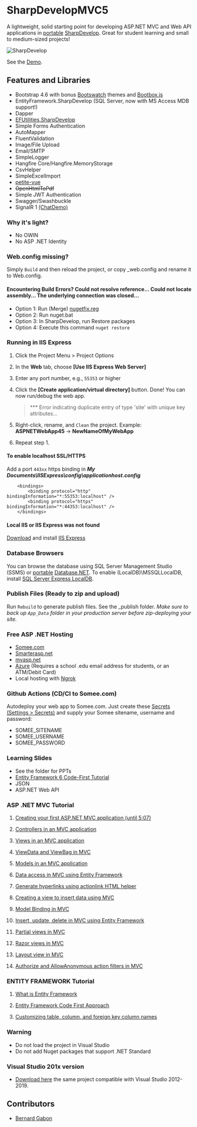 

# SharpDevelopMVC5

A lightweight, solid starting point for developing ASP.NET MVC and Web API applications in [portable](https://portable.info.pl/sharpdevelop-portable/) [SharpDevelop](https://mega.nz/file/sJIHBbyY#O80dgllefCf07TIesoM1IMxsTqomVhLVt6_t9WG-hXA). Great for student learning and small to medium-sized projects!

![SharpDevelop](https://portable.info.pl/wp-content/uploads/2017/10/SharpDevelop_Softables.png)

See the [Demo](https://mega.nz/file/sJIHBbyY#O80dgllefCf07TIesoM1IMxsTqomVhLVt6_t9WG-hXA).

## Features and Libraries

- Bootstrap 4.6 with bonus [Bootswatch](https://bootswatch.com/4/) themes and [Bootbox.js](https://bootboxjs.com/examples.html)
- EntityFramework.SharpDevelop (SQL Server, now with MS Access MDB support!)
- Dapper
- [EFUtilities.SharpDevelop](https://github.com/MikaelEliasson/EntityFramework.Utilities)
- Simple Forms Authentication
- AutoMapper
- FluentValidation
- Image/File Upload
- Email/SMTP
- SimpleLogger
- Hangfire Core/Hangfire.MemoryStorage
- CsvHelper
- SimpleExcelImport
- [petite-vue](https://github.com/vuejs/petite-vue)
- ~~OpenHtmlToPdf~~
- Simple JWT Authentication
- Swagger/Swashbuckle
- SignalR 1 [(ChatDemo)](https://github.com/aspdotnetgabs/sharpdevelopmvc/tree/chatdemo-signalr-petitevue)

### Why it's light?

- No OWIN
- No ASP .NET Identity

### Web.config missing?

Simply `Build` and then reload the project, or copy _web.config and rename it to Web.config.

#### Encountering Build Errors? Could not resolve reference... Could not locate assembly... The underlying connection was closed...
- Option 1: Run (Merge) [nugetfix.reg](https://stackoverflow.com/a/53677845/1281209)
- Option 2: Run nuget.bat
- Option 3: In SharpDevelop, run Restore packages
- Option 4: Execute this command `nuget restore`

### Running in IIS Express

1. Click the Project Menu > Project Options
2. In the **Web** tab, choose **[Use IIS Express Web Server]**
3. Enter any port number, e.g., `55353` or higher
4. Click the **[Create application/virtual directory]** button. Done! You can now run/debug the web app.

   > \*\*\* Error indicating duplicate entry of type 'site' with unique key attributes...
5. Right-click, rename, and `Clean` the project. Example: **ASPNETWebApp45** -> **NewNameOfMyWebApp**
6. Repeat step 1. 

#### To enable localhost SSL/HTTPS
Add a port `443xx` https binding in ***My Documents\IISExpress\config\applicationhost.config***

        <bindings>
		    <binding protocol="http" bindingInformation="*:55353:localhost" />
			<binding protocol="https" bindingInformation="*:44353:localhost" />
        </bindings>

#### Local IIS or IIS Express was not found

[Download](https://www.microsoft.com/en-us/download/details.aspx?id=48264) and install [IIS Express](https://www.microsoft.com/en-us/download/details.aspx?id=48264)

### Database Browsers

You can browse the database using SQL Server Management Studio (SSMS) or [portable](https://bit.ly/30tqqxU) [Database.NET](https://fishcodelib.com/files/DatabaseNet4.zip). To enable (LocalDB)\MSSQLLocalDB, install [SQL Server Express LocalDB](https://bit.ly/2Mlijj1).

### Publish Files (Ready to zip and upload)

Run `Rebuild` to generate publish files. See the _publish folder. *Make sure to back up `App_Data` folder in your production server before zip-deploying your site.*

### Free ASP .NET Hosting

- [Somee.com](https://somee.com/FreeAspNetHosting.aspx)
- [Smarterasp.net](https://www.smarterasp.net/secured_signup?plantype=FREE)
- [myasp.net](https://www.myasp.net/freeaspnethosting)
- [Azure](https://azure.microsoft.com/en-us/free/students/) (Requires a school .edu email address for students, or an ATM/Debit Card)
- Local hosting with [Ngrok](https://github.com/hubert17/ngrok-redirector)

### Github Actions (CD/CI to Somee.com)

Autodeploy your web app to Somee.com. Just create these [Secrets](https://docs.github.com/en/actions/reference/encrypted-secrets) [(Settings > Secrets)](https://github.com/aspdotnetgabs/sharpdevelopmvc/settings/secrets/actions) and supply your Somee sitename, username and password: 
- SOMEE_SITENAME
- SOMEE_USERNAME
- SOMEE_PASSWORD

### Learning Slides

- See the folder for PPTs
- [Entity Framework 6 Code-First Tutorial](https://bernardgabon.com/blog/entity-framework-tutorial/)
- JSON
- ASP.NET Web API

### ASP .NET MVC Tutorial

1. [Creating your first ASP.NET MVC application (until 5:07)](https://www.youtube.com/watch?v=KvTy_FAYjks)

2. [Controllers in an MVC application](https://www.youtube.com/watch?v=duQ1Pvr-oW0)

3. [Views in an MVC application](https://www.youtube.com/watch?v=N6srbKfNcV4)

4. [ViewData and ViewBag in MVC](https://www.youtube.com/watch?v=KrdMO2akohE)

5. [Models in an MVC application](https://www.youtube.com/watch?v=KYOMgtZ4k3w)

6. [Data access in MVC using Entity Framework](https://www.youtube.com/watch?v=Lrr66APUwBk)

7. [Generate hyperlinks using actionlink HTML helper](https://www.youtube.com/watch?v=It_X8Br2rmY)

8. [Creating a view to insert data using MVC](https://www.youtube.com/watch?v=OX69gRT7azs)

9. [Model Binding in MVC](https://www.youtube.com/watch?v=uXwmyuvrn1E)

10. [Insert, update, delete in MVC using Entity Framework](https://www.youtube.com/watch?v=8f4P8U1a2TI)

11. [Partial views in MVC](https://www.youtube.com/watch?v=SABg7RyjX-4)

12. [Razor views in MVC](https://www.youtube.com/watch?v=PRLGP_S9_K8)

13. [Layout view in MVC](https://www.youtube.com/watch?v=VyQhEArGTNs)

14. [Authorize and AllowAnonymous action filters in MVC](https://www.youtube.com/watch?v=ColwQX-dRJY)

### ENTITY FRAMEWORK Tutorial
01. [What is Entity Framework](https://www.youtube.com/watch?v=Z7713GBhi4k) 

02. [Entity Framework Code First Approach](https://www.youtube.com/watch?v=kbH-rqMl8cE)

03. [Customizing table, column, and foreign key column names](https://www.youtube.com/watch?v=XIlTTKjRzO4)

### Warning

- Do not load the project in Visual Studio
- Do not add Nuget packages that support .NET Standard 

### Visual Studio 201x version

- [Download here](https://github.com/aspdotnetgabs/sharpdevelopmvc/archive/refs/heads/visual-studio-201x-version.zip) the same project compatible with Visual Studio 2012-2019. 

## Contributors

- [Bernard Gabon](https://bernardgabon.com)
